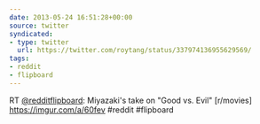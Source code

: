 ```yaml
---
date: 2013-05-24 16:51:28+00:00
source: twitter
syndicated:
- type: twitter
  url: https://twitter.com/roytang/status/337974136955629569/
tags:
- reddit
- flipboard
---
```


RT [@redditflipboard](https://twitter.com/redditflipboard/): Miyazaki's take on "Good vs. Evil" [r/movies] https://imgur.com/a/60fev #reddit #flipboard